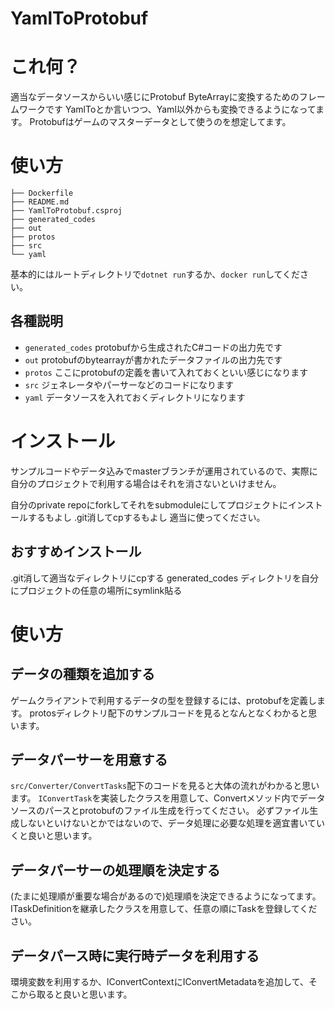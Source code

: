 # YamlToProtobuf

# これ何？

適当なデータソースからいい感じにProtobuf ByteArrayに変換するためのフレームワークです
YamlToとか言いつつ、Yaml以外からも変換できるようになってます。
Protobufはゲームのマスターデータとして使うのを想定してます。


# 使い方

```
├── Dockerfile
├── README.md
├── YamlToProtobuf.csproj
├── generated_codes
├── out
├── protos
├── src
└── yaml
```

基本的にはルートディレクトリで`dotnet run`するか、`docker run`してください。


## 各種説明

- `generated_codes` protobufから生成されたC#コードの出力先です
- `out` protobufのbytearrayが書かれたデータファイルの出力先です
- `protos` ここにprotobufの定義を書いて入れておくといい感じになります
- `src` ジェネレータやパーサーなどのコードになります
- `yaml` データソースを入れておくディレクトリになります



# インストール

サンプルコードやデータ込みでmasterブランチが運用されているので、実際に自分のプロジェクトで利用する場合はそれを消さないといけません。

自分のprivate repoにforkしてそれをsubmoduleにしてプロジェクトにインストールするもよし
.git消してcpするもよし
適当に使ってください。

## おすすめインストール

.git消して適当なディレクトリにcpする
generated_codes ディレクトリを自分にプロジェクトの任意の場所にsymlink貼る


# 使い方

## データの種類を追加する

ゲームクライアントで利用するデータの型を登録するには、protobufを定義します。
protosディレクトリ配下のサンプルコードを見るとなんとなくわかると思います。


## データパーサーを用意する
`src/Converter/ConvertTasks`配下のコードを見ると大体の流れがわかると思います。
`IConvertTask`を実装したクラスを用意して、Convertメソッド内でデータソースのパースとprotobufのファイル生成を行ってください。
必ずファイル生成しないといけないとかではないので、データ処理に必要な処理を適宜書いていくと良いと思います。


## データパーサーの処理順を決定する
(たまに処理順が重要な場合があるので)処理順を決定できるようになってます。
ITaskDefinitionを継承したクラスを用意して、任意の順にTaskを登録してください。


## データパース時に実行時データを利用する
環境変数を利用するか、IConvertContextにIConvertMetadataを追加して、そこから取ると良いと思います。


